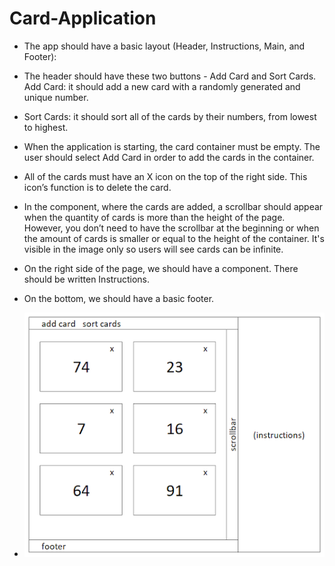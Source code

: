 # Card-Application

- The app should have a  basic layout (Header, Instructions, Main, and Footer):
- The header should have these two buttons - Add Card and Sort Cards.
Add Card: it should add a new card with a randomly generated and unique number.
- Sort Cards: it should sort all of the cards by their numbers, from lowest to highest.
- When the application is starting, the card container must be empty. The user should select Add Card in order to add the cards in the container.
- All of the cards must have an X icon on the top of the right side. This icon’s function is to delete the card.
- In the component, where the cards are added, a scrollbar should appear when the quantity of cards is more than the height of the page. However, you don’t need to have the scrollbar at the beginning or when the amount of cards is smaller or equal to the height of the container. It's visible in the image only so users will see cards can be infinite.
- On the right side of the page, we should have a component. There should be written Instructions.
- On the bottom, we should have a basic footer.

- ![plot](./assets/img/photo.png)
